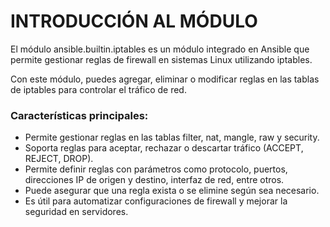 # INTRODUCCIÓN AL MÓDULO

El módulo ansible.builtin.iptables es un módulo integrado en Ansible que permite gestionar reglas de firewall en sistemas Linux utilizando iptables.

Con este módulo, puedes agregar, eliminar o modificar reglas en las tablas de iptables para controlar el tráfico de red.

### Características principales:

* Permite gestionar reglas en las tablas filter, nat, mangle, raw y security.
* Soporta reglas para aceptar, rechazar o descartar tráfico (ACCEPT, REJECT, DROP).
* Permite definir reglas con parámetros como protocolo, puertos, direcciones IP de origen y destino, interfaz de red, entre otros.
* Puede asegurar que una regla exista o se elimine según sea necesario.
* Es útil para automatizar configuraciones de firewall y mejorar la seguridad en servidores.

